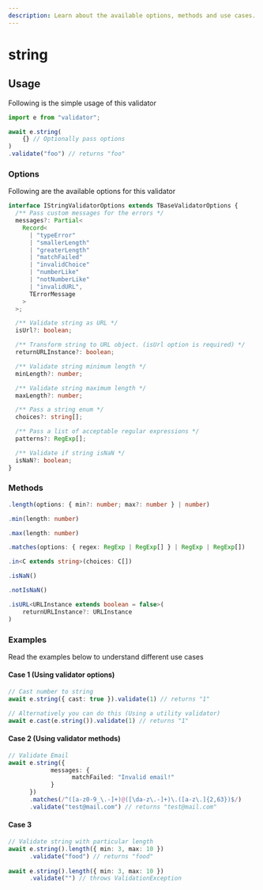 ```yaml
---
description: Learn about the available options, methods and use cases.
---
```


# string

## Usage

Following is the simple usage of this validator

```typescript
import e from "validator";

await e.string(
    {} // Optionally pass options
)
.validate("foo") // returns "foo"
```

### Options

Following are the available options for this validator

```typescript
interface IStringValidatorOptions extends TBaseValidatorOptions {
  /** Pass custom messages for the errors */
  messages?: Partial<
    Record<
      | "typeError"
      | "smallerLength"
      | "greaterLength"
      | "matchFailed"
      | "invalidChoice"
      | "numberLike"
      | "notNumberLike"
      | "invalidURL",
      TErrorMessage
    >
  >;

  /** Validate string as URL */
  isUrl?: boolean;

  /** Transform string to URL object. (isUrl option is required) */
  returnURLInstance?: boolean;

  /** Validate string minimum length */
  minLength?: number;

  /** Validate string maximum length */
  maxLength?: number;

  /** Pass a string enum */
  choices?: string[];

  /** Pass a list of acceptable regular expressions */
  patterns?: RegExp[];

  /** Validate if string isNaN */
  isNaN?: boolean;
}
```

### Methods

```typescript
.length(options: { min?: number; max?: number } | number)
```

```typescript
.min(length: number)
```

```typescript
.max(length: number)
```

```typescript
.matches(options: { regex: RegExp | RegExp[] } | RegExp | RegExp[])
```

```typescript
.in<C extends string>(choices: C[])
```

```typescript
.isNaN()
```

```typescript
.notIsNaN()
```

```typescript
.isURL<URLInstance extends boolean = false>(
    returnURLInstance?: URLInstance
)
```

### Examples

Read the examples below to understand different use cases

#### Case 1 (Using validator options)

```typescript
// Cast number to string
await e.string({ cast: true }).validate(1) // returns "1"

// Alternatively you can do this (Using a utility validator)
await e.cast(e.string()).validate(1) // returns "1"
```

#### Case 2 (Using validator methods)

```typescript
// Validate Email
await e.string({
            messages: {
                  matchFailed: "Invalid email!"
            }
      })
      .matches(/^([a-z0-9_\.-]+)@([\da-z\.-]+)\.([a-z\.]{2,63})$/)
      .validate("test@mail.com") // returns "test@mail.com"
```

#### Case 3

```typescript
// Validate string with particular length
await e.string().length({ min: 3, max: 10 })
      .validate("food") // returns "food"
      
await e.string().length({ min: 3, max: 10 })
      .validate("") // throws ValidationException
```
